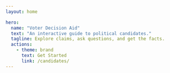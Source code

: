 ```yaml
---
layout: home

hero:
  name: "Voter Decision Aid"
  text: "An interactive guide to political candidates."
  tagline: Explore claims, ask questions, and get the facts.
  actions:
    - theme: brand
      text: Get Started
      link: /candidates/
---
```

